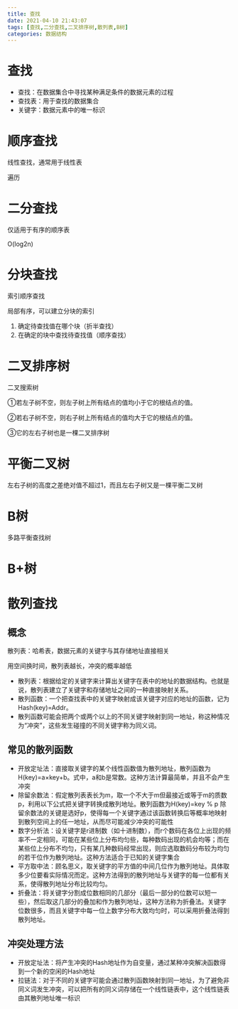 ```yaml
---
title: 查找
date: 2021-04-10 21:43:07
tags: [查找,二分查找,二叉排序树,散列表,B树]
categories: 数据结构
---
```


# 查找

- 查找：在数据集合中寻找某种满足条件的数据元素的过程
- 查找表：用于查找的数据集合
- 关键字：数据元素中的唯一标识

# 顺序查找

线性查找，通常用于线性表

遍历

# 二分查找

仅适用于有序的顺序表

O(log2n)

# 分块查找

索引顺序查找

局部有序，可以建立分块的索引

1. 确定待查找值在哪个块（折半查找）
2. 在确定的块中查找待查找值（顺序查找）

# 二叉排序树

二叉搜索树

①若左子树不空，则左子树上所有结点的值均小于它的根结点的值。 

②若右子树不空，则右子树上所有结点的值均大于它的根结点的值。 

③它的左右子树也是一棵二叉排序树

# 平衡二叉树

左右子树的高度之差绝对值不超过1，而且左右子树又是一棵平衡二叉树

#  B树

多路平衡查找树

# B+树

# 散列查找

## 概念

散列表：哈希表，数据元素的关键字与其存储地址直接相关

用空间换时间，散列表越长，冲突的概率越低

- 散列表：根据给定的关键字来计算出关键字在表中的地址的数据结构。也就是说，散列表建立了关键字和存储地址之间的一种直接映射关系。
- 散列函数：一个把查找表中的关键字映射成该关键字对应的地址的函数，记为Hash(key)=Addr。
- 散列函数可能会把两个或两个以上的不同关键字映射到同一地址，称这种情况为“冲突”，这些发生碰撞的不同关键字称为同义词。

## 常见的散列函数

- 开放定址法：直接取关键字的某个线性函数值为散列地址，散列函数为H(key)=a×key+b。式中，a和b是常数。这种方法计算最简单，并且不会产生冲突
- 除留余数法：假定散列表表长为m，取一个不大于m但最接近或等于m的质数p，利用以下公式把关键字转换成散列地址。散列函数为H(key)=key % p 除留余数法的关键是选好p，使得每一个关键字通过该函数转换后等概率地映射到散列空间上的任一地址，从而尽可能减少冲突的可能性
- 数字分析法：设关键字是r进制数（如十进制数），而r个数码在各位上出现的频率不一定相同，可能在某些位上分布均匀些，每种数码出现的机会均等；而在某些位上分布不均匀，只有某几种数码经常出现，则应选取数码分布较为均匀的若干位作为散列地址。这种方法适合于已知的关键字集合
- 平方取中法：顾名思义，取关键字的平方值的中间几位作为散列地址。具体取多少位要看实际情况而定。这种方法得到的散列地址与关键字的每一位都有关系，使得散列地址分布比较均匀。
- 折叠法：将关键字分割成位数相同的几部分（最后一部分的位数可以短一些），然后取这几部分的叠加和作为散列地址，这种方法称为折叠法。关键字位数很多，而且关键字中每一位上数字分布大致均匀时，可以采用折叠法得到散列地址。

## 冲突处理方法

- 开放定址法：将产生冲突的Hash地址作为自变量，通过某种冲突解决函数得到一个新的空闲的Hash地址
- 拉链法：对于不同的关键字可能会通过散列函数映射到同一地址，为了避免非同义词发生冲突，可以把所有的同义词存储在一个线性链表中，这个线性链表由其散列地址唯一标识